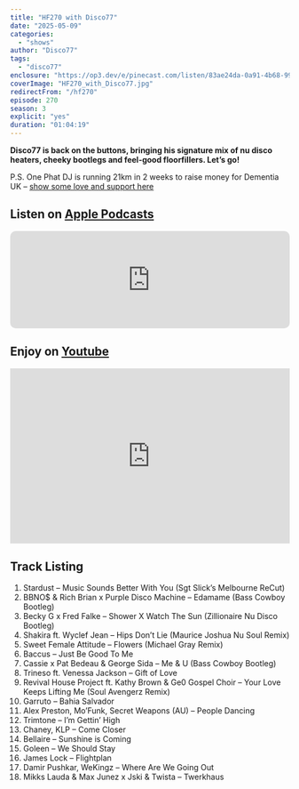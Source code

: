```yaml
---
title: "HF270 with Disco77"
date: "2025-05-09"
categories:
  - "shows"
author: "Disco77"
tags:
  - "disco77"
enclosure: "https://op3.dev/e/pinecast.com/listen/83ae24da-0a91-4b68-99d7-d364f7e49d24.mp3?source=rss&ext=asset.mp3 61922456 audio/mpeg"
coverImage: "HF270_with_Disco77.jpg"
redirectFrom: "/hf270"
episode: 270
season: 3
explicit: "yes"
duration: "01:04:19"
---
```

**Disco77 is back on the buttons, bringing his signature mix of nu disco heaters, cheeky bootlegs and feel-good floorfillers. Let’s go!**

P.S. One Phat DJ is running 21km in 2 weeks to raise money for Dementia UK – [show some love and support here](https://www.justgiving.com/page/21km-for-dementia)

## Listen on [Apple Podcasts](https://podcasts.apple.com/gb/podcast/hf270-with-disco77-9-may-2025/id355833875?i=1000706922105)

<iframe allow="autoplay *; encrypted-media *; fullscreen *; clipboard-write" frameborder="0" height="175" style="width:100%;max-width:660px;overflow:hidden;border-radius:10px;" sandbox="allow-forms allow-popups allow-same-origin allow-scripts allow-storage-access-by-user-activation allow-top-navigation-by-user-activation" src="https://embed.podcasts.apple.com/gb/podcast/hf270-with-disco77-9-may-2025/id355833875?i=1000706922105"></iframe>

## Enjoy on [Youtube](https://youtu.be/9hFpXmTR-nU?si=wtDWFvq19zdHKoiF)

<iframe width="100%" height="315" style="max-width: 560px; aspect-ratio: 16/9;" src="https://www.youtube.com/embed/9hFpXmTR-nU?si=wtDWFvq19zdHKoiF" title="YouTube video player" frameborder="0" allow="accelerometer; autoplay; clipboard-write; encrypted-media; gyroscope; picture-in-picture; web-share" referrerpolicy="strict-origin-when-cross-origin" allowfullscreen></iframe>

## Track Listing

1. Stardust – Music Sounds Better With You (Sgt Slick’s Melbourne ReCut)
2. BBNO$ & Rich Brian x Purple Disco Machine – Edamame (Bass Cowboy Bootleg)
3. Becky G x Fred Falke – Shower X Watch The Sun (Zillionaire Nu Disco Bootleg)
4. Shakira ft. Wyclef Jean – Hips Don’t Lie (Maurice Joshua Nu Soul Remix)
5. Sweet Female Attitude – Flowers (Michael Gray Remix)
6. Baccus – Just Be Good To Me
7. Cassie x Pat Bedeau & George Sida – Me & U (Bass Cowboy Bootleg)
8. Trineso ft. Venessa Jackson – Gift of Love
9. Revival House Project ft. Kathy Brown & Ge0 Gospel Choir – Your Love Keeps Lifting Me (Soul Avengerz Remix)
10. Garruto – Bahia Salvador
11. Alex Preston, Mo’Funk, Secret Weapons (AU) – People Dancing
12. Trimtone – I’m Gettin’ High
13. Chaney, KLP – Come Closer
14. Bellaire – Sunshine is Coming
15. Goleen – We Should Stay
16. James Lock – Flightplan
17. Damir Pushkar, WeKingz – Where Are We Going Out
18. Mikks Lauda & Max Junez x Jski & Twista – Twerkhaus
